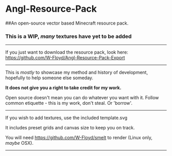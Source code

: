 # Angl-Resource-Pack
##An open-source vector based Minecraft resource pack.
### This is a WIP, *many* textures have yet to be added

***

If you just want to download the resource pack, look here: https://github.com/W-Floyd/Angl-Resource-Pack-Export

***

This is *mostly* to showcase my method and history of development, hopefully to help someone else someday.

**It does not give you a right to take credit for my work.**

Open source doesn't mean you can do whatever you want with it. Follow common etiquette - this is my work, don't steal. Or 'borrow'.

***

If you wish to add textures, use the included template.svg

It includes preset grids and canvas size to keep you on track.

You will need https://github.com/W-Floyd/smelt to render (Linux only, *maybe* OSX).

***
